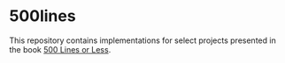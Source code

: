 # 500lines
This repository contains implementations for select projects presented in the book [500 Lines or Less](https://github.com/aosabook/500lines). 